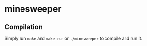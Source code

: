 # minesweeper

## Compilation

Simply run `make` and `make run` or `./minesweeper` to compile and run it.

